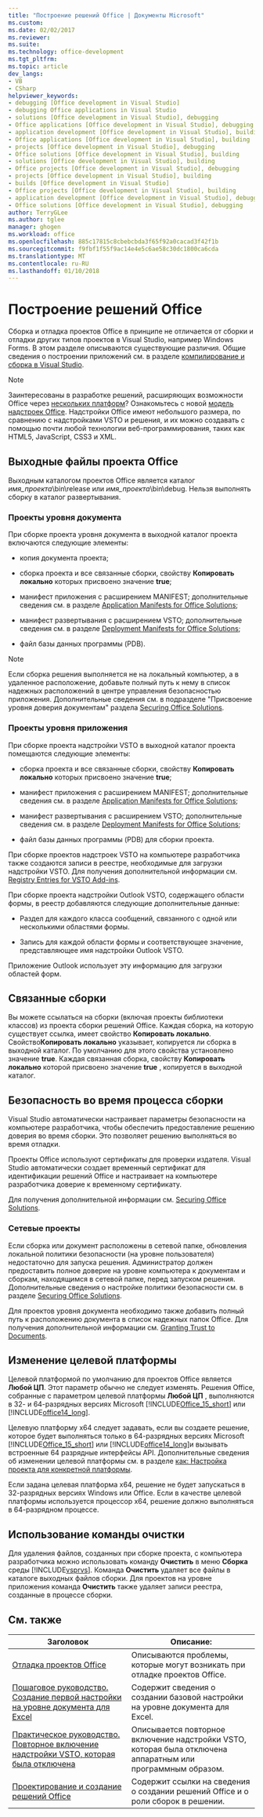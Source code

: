 ```yaml
---
title: "Построение решений Office | Документы Microsoft"
ms.custom: 
ms.date: 02/02/2017
ms.reviewer: 
ms.suite: 
ms.technology: office-development
ms.tgt_pltfrm: 
ms.topic: article
dev_langs:
- VB
- CSharp
helpviewer_keywords:
- debugging [Office development in Visual Studio]
- debugging Office applications in Visual Studio
- solutions [Office development in Visual Studio], debugging
- Office applications [Office development in Visual Studio], debugging
- application development [Office development in Visual Studio], building
- Office applications [Office development in Visual Studio], building
- projects [Office development in Visual Studio], debugging
- Office solutions [Office development in Visual Studio], building
- solutions [Office development in Visual Studio], building
- Office projects [Office development in Visual Studio], debugging
- projects [Office development in Visual Studio], building
- builds [Office development in Visual Studio]
- Office projects [Office development in Visual Studio], building
- application development [Office development in Visual Studio], debugging
- Office solutions [Office development in Visual Studio], debugging
author: TerryGLee
ms.author: tglee
manager: ghogen
ms.workload: office
ms.openlocfilehash: 885c17815c8cbebcbda3f65f92a0cacad3f42f1b
ms.sourcegitcommit: f9fbf1f55f9ac14e4e5c6ae58c30dc1800ca6cda
ms.translationtype: MT
ms.contentlocale: ru-RU
ms.lasthandoff: 01/10/2018
---
```

# <a name="building-office-solutions"></a>Построение решений Office
  Сборка и отладка проектов Office в принципе не отличается от сборки и отладки других типов проектов в Visual Studio, например Windows Forms. В этом разделе описываются существующие различия. Общие сведения о построении приложений см. в разделе [компилирование и сборка в Visual Studio](/visualstudio/ide/compiling-and-building-in-visual-studio).  
  
> [!NOTE]  
>  Заинтересованы в разработке решений, расширяющих возможности Office через [нескольких платформ](https://dev.office.com/add-in-availability)? Ознакомьтесь с новой [модель надстроек Office](https://dev.office.com/docs/add-ins/overview/office-add-ins). Надстройки Office имеют небольшого размера, по сравнению с надстройками VSTO и решения, и их можно создавать с помощью почти любой технологии веб-программирования, таких как HTML5, JavaScript, CSS3 и XML.  
  
## <a name="project-output-for-office-projects"></a>Выходные файлы проекта Office  
 Выходным каталогом проектов Office является каталог *имя_проекта*\bin\release или *имя_проекта*\bin\debug. Нельзя выполнять сборку в каталог развертывания.  
  
### <a name="document-level-projects"></a>Проекты уровня документа  
 При сборке проекта уровня документа в выходной каталог проекта включаются следующие элементы:  
  
-   копия документа проекта;  
  
-   сборка проекта и все связанные сборки, свойству **Копировать локально** которых присвоено значение **true**;  
  
-   манифест приложения с расширением MANIFEST; дополнительные сведения см. в разделе [Application Manifests for Office Solutions](../vsto/application-manifests-for-office-solutions.md);  
  
-   манифест развертывания с расширением VSTO; дополнительные сведения см. в разделе [Deployment Manifests for Office Solutions](../vsto/deployment-manifests-for-office-solutions.md);  
  
-   файл базы данных программы (PDB).  
  
> [!NOTE]  
>  Если сборка решения выполняется не на локальный компьютер, а в удаленное расположение, добавьте полный путь к нему в список надежных расположений в центре управления безопасностью приложения. Дополнительные сведения см. в подразделе "Присвоение уровня доверия документам" раздела [Securing Office Solutions](../vsto/securing-office-solutions.md).  
  
### <a name="application-level-projects"></a>Проекты уровня приложения  
 При сборке проекта надстройки VSTO в выходной каталог проекта помещаются следующие элементы:  
  
-   сборка проекта и все связанные сборки, свойству **Копировать локально** которых присвоено значение **true**;  
  
-   манифест приложения с расширением MANIFEST; дополнительные сведения см. в разделе [Application Manifests for Office Solutions](../vsto/application-manifests-for-office-solutions.md);  
  
-   манифест развертывания с расширением VSTO; дополнительные сведения см. в разделе [Deployment Manifests for Office Solutions](../vsto/deployment-manifests-for-office-solutions.md);  
  
-   файл базы данных программы (PDB) для сборки проекта.  
  
 При сборке проектов надстроек VSTO на компьютере разработчика также создаются записи в реестре, необходимые для загрузки надстройки VSTO. Для получения дополнительной информации см. [Registry Entries for VSTO Add-ins](../vsto/registry-entries-for-vsto-add-ins.md).  
  
 При сборке проекта надстройки Outlook VSTO, содержащего области формы, в реестр добавляются следующие дополнительные данные:  
  
-   Раздел для каждого класса сообщений, связанного с одной или несколькими областями формы.  
  
-   Запись для каждой области формы и соответствующее значение, представляющее имя надстройки Outlook VSTO.  
  
 Приложение Outlook использует эту информацию для загрузки областей форм.  
  
## <a name="referenced-assemblies"></a>Связанные сборки  
 Вы можете ссылаться на сборки (включая проекты библиотеки классов) из проекта сборки решений Office. Каждая сборка, на которую существует ссылка, имеет свойство **Копировать локально**. Свойство**Копировать локально** указывает, копируется ли сборка в выходной каталог. По умолчанию для этого свойства установлено значение **true**. Каждая связанная сборка, свойству **Копировать локально** которой присвоено значение **true** , копируется в выходной каталог.  
  
## <a name="security-during-the-build-process"></a>Безопасность во время процесса сборки  
 Visual Studio автоматически настраивает параметры безопасности на компьютере разработчика, чтобы обеспечить предоставление решению доверия во время сборки. Это позволяет решению выполняться во время отладки.  
  
 Проекты Office используют сертификаты для проверки издателя. Visual Studio автоматически создает временный сертификат для идентификации решений Office и настраивает на компьютере разработчика доверие к временному сертификату.  
  
 Для получения дополнительной информации см. [Securing Office Solutions](../vsto/securing-office-solutions.md).  
  
### <a name="network-projects"></a>Сетевые проекты  
 Если сборка или документ расположены в сетевой папке, обновления локальной политики безопасности (на уровне пользователя) недостаточно для запуска решения. Администратор должен предоставить полное доверие на уровне компьютера к документам и сборкам, находящимся в сетевой папке, перед запуском решения. Дополнительные сведения о настройке политики безопасности см. в разделе [Securing Office Solutions](../vsto/securing-office-solutions.md).  
  
 Для проектов уровня документа необходимо также добавить полный путь к расположению документа в список надежных папок Office. Для получения дополнительной информации см. [Granting Trust to Documents](../vsto/granting-trust-to-documents.md).  
  
## <a name="changing-the-platform-target"></a>Изменение целевой платформы  
 Целевой платформой по умолчанию для проектов Office является **Любой ЦП**. Этот параметр обычно не следует изменять. Решения Office, собранные с параметром целевой платформы **Любой ЦП** , выполняются в 32- и 64-разрядных версиях Microsoft [!INCLUDE[Office_15_short](../vsto/includes/office-15-short-md.md)] или [!INCLUDE[office14_long](../vsto/includes/office14-long-md.md)].  
  
 Целевую платформу x64 следует задавать, если вы создаете решение, которое будет выполняться только в 64-разрядных версиях Microsoft [!INCLUDE[Office_15_short](../vsto/includes/office-15-short-md.md)] или [!INCLUDE[office14_long](../vsto/includes/office14-long-md.md)]и вызывать встроенные 64 разрядные интерфейсы API. Дополнительные сведения об изменении целевой платформы см. в разделе [как: Настройка проекта для конкретной платформы](../ide/how-to-configure-projects-to-target-platforms.md).  
  
 Если задана целевая платформа x64, решение не будет запускаться в 32-разрядных версиях Windows или Office. Если в качестве целевой платформы используется процессор x64, решение должно выполняться в 64-разрядном процессе.  
  
## <a name="using-the-clean-command"></a>Использование команды очистки  
 Для удаления файлов, созданных при сборке проекта, с компьютера разработчика можно использовать команду **Очистить** в меню **Сборка** среды [!INCLUDE[vsprvs](../sharepoint/includes/vsprvs-md.md)]. Команда **Очистить** удаляет все файлы в каталоге выходных файлов сборки. Для проектов на уровне приложения команда **Очистить** также удаляет записи реестра, созданные в процессе сборки.  
  
## <a name="related-topics"></a>См. также  
  
|Заголовок|Описание:|  
|-----------|-----------------|  
|[Отладка проектов Office](../vsto/debugging-office-projects.md)|Описываются проблемы, которые могут возникать при отладке проектов Office.|  
|[Пошаговое руководство. Создание первой настройки на уровне документа для Excel](../vsto/walkthrough-creating-your-first-document-level-customization-for-excel.md)|Содержит сведения о создании базовой настройки на уровне документа для Excel.|  
|[Практическое руководство. Повторное включение надстройки VSTO, которая была отключена](../vsto/how-to-re-enable-a-vsto-add-in-that-has-been-disabled.md)|Описывается повторное включение надстройки VSTO, которая была отключена аппаратным или программным образом.|  
|[Проектирование и создание решений Office](../vsto/designing-and-creating-office-solutions.md)|Содержит ссылки на сведения о создании решений Office и о роли сборок в решении.|  
  
  